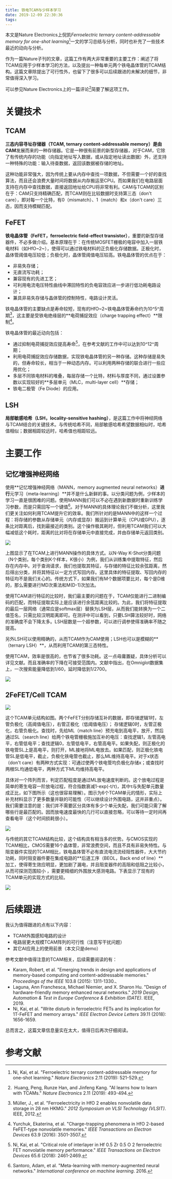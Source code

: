 ```yaml
---
title: 铁电TCAM与少样本学习
date: 2019-12-09 22:30:36
tags:
---
```


本文是Nature Electronics上倪凯*Ferroelectric ternary content-addressable
memory for one-shot learning*[^1]一文的学习总结与分析，同时也补充了一些技术最近的动向与分析。

作为一篇Nature子刊的文章，这篇工作有两大非常重要的主要工作：阐述了将TCAM应用于少样本学习的方法，以及提出一种每单元两个铁电晶体管的TCAM结构。这篇文章除提出了可行性外，也留下了很多可以后续跟进的未解决的细节，非常值得深入学习。

可以参见Nature Electronics上的一篇评论[^2]简要了解这项工作。

# 关键技术

## TCAM

**三态内容寻址存储器（TCAM, ternary content-addressable memory）**是由**CAM**发展而来的一种存储器。它是一种很有前景的新型存储器，对于CAM，它除了有传统内存的功能（向指定地址写入数据，或从指定地址读出数据）外，还支持一种特殊的功能：输入待查数据，返回该数据被存储的地址。

这种功能非常强大，因为传统上要从内存中查找一项数据，不但需要一个好的查找算法，而且还会浪费大量时间将数据从内存搬运至CPU。而如果我们在电路层面支持在内存中查找数据，直接返回地址给CPU将非常有利。CAM与TCAM的区别在于：CAM只支持精确匹配，而TCAM则在比较数据时支持第三态（don't care），即对每一个比特，有0（mismatch）、1（match）和x（don't care）三态，因而支持模糊匹配。

## FeFET

**铁电晶体管（FeFET，ferroelectric field-effect transistor）**，重要的新型存储器件，不必多做介绍。基本原理在于：在传统MOSFET栅极的电容中加入一层铁电材料（如HfO~2~），使得可以通过铁电材料的正负极化存储数据。正极化时，晶体管阈值电压较低；负极化时，晶体管阈值电压较高。铁电晶体管的优点在于：
- 非易失存储；
- 无直流写功耗；
- 兼容现有的先进工艺；
- 可利用电流电压特性曲线中滞回特性的负电容效应进一步进行低功耗电路设计；
- 兼具非易失存储与晶体管的控制特性，电路设计灵活。

铁电晶体管的主要缺点是寿命较短，现有的HfO~2~铁电晶体管寿命约为10^5^周期[^3]，这主要是受铁电绝缘层的**电荷捕捉效应（charge trapping effect）**限制[^4]。

铁电晶体管的最近动向包括：

- 通过抑制电荷捕捉效应提高寿命[^5]，在参考文献的工作中可以达到10^12^周期；
- 利用电荷捕捉效应存储数据，实现铁电晶体管的另一种存储。这种存储是易失的，但寿命较长，相当于一种动态内存。可以利用两种存储的联合进行一些应用优化；
- 多层不同铁电材料的堆叠，每层存储一个比特，材料与厚度不同，通过设置参数以实现较好的**多层单元（MLC，multi-layer cell）**存储；
- 铁电二极管（Fe Diode）的应用。

## LSH

**局部敏感哈希（LSH，locality-sensitive hashing）**，是这篇工作中将神经网络与TCAM结合的关键技术。与传统哈希不同，局部敏感哈希希望数据相似时，哈希值相似；数据相距较远时，哈希值也相距较远。

# 主要工作

## 记忆增强神经网络

使用**记忆增强神经网络（MANN，memory augmented neural networks）**进行**元学习（meta-learning）**并不是什么新鲜的事。以分类问题为例，少样本的学习一直是很困难的问题。使用MANN我们可以不必在遇到新数据时重新训练学习参数，而是只需回写一个键值[^6]。对于MANN的具体理论我们不做分析，这里我们更关注如何利用TCAM提升它的效率。我们所针对的是MANN中的这样一个过程：将存储的参数从存储单元（内存或显存）搬运到计算单元（CPU或GPU），逐条比对距离后，找到最接近的类别。这个操作极其耗时，但利用TCAM我们可以大幅减低这个耗时，距离的比对将在存储单元中直接完成，并由存储单元返回类别。

![](铁电TCAM与少样本学习\1.webp)

上图显示了在TCAM上进行MANN操作的具体方式。以N-Way K-Shot分类问题（N个类别，每个类别K个样本，K很小）为例，我们从训练集中提取特征，然后存在内存中。对于查询请求，我们也提取其特征，与存储的特征比较余弦距离，然后得出分类，并将其特征以一定方式写回内存。这里具体的特征提取、写回内存的特征均不是我们关心的。传统方式下，如果我们有M个数据项要比对，每个是D维的，那么需要进行MD次乘法和M(D-1)次加法。

使用TCAM进行特征的比较时，我们最主要的问题在于，TCAM仅能进行二进制编码的匹配，而特征提取实际上是应该进行余弦距离比较的。为此，我们将特征提取的最后一层网络（通常应是softmax层）替换为LSH层，从而我们能转换为一个二值签名，只需比较汉明距离即可。在测评中可以看到，只要LSH算法较好时，网络的准确度不会下降太多。LSH层数是一个超参数，可以进行调参使得准确率不随之提高。

另外LSH可以使用精确的，从而TCAM作为CAM使用；LSH也可以是模糊的**（ternary LSH）**，从而利用TCAM的第三态特性。

使用TCAM，效率是很高的，也节省了很多功耗。这一点毋庸置疑，具体分析可以详见文献。而且准确率的下降在可接受范围内。文献中指出，在Omniglot数据集上，一次搜索能量降低到1/60，延时降低到1/2700。

![](铁电TCAM与少样本学习\2.webp)

## 2FeFET/Cell TCAM

![](铁电TCAM与少样本学习\3.png)

这个TCAM单元结构如图。两个FeFET分别存储互补的数据，即存储逻辑1时，左管负极化（高阈值电压），右管正极化（低阈值电压）； 存储逻辑0时，左管正极化，右管负极化。查找时，先给ML（match line）预充电到高电平，放开，然后通过SL（search line）给两个铁电管栅极施加互补的电压：查找逻辑1，左管高电平，右管低电平；查找逻辑0，左管低电平，右管高电平。如果失配，则正极化的铁电管SL上是高电平，则打开，ML接地将ML电放去。如果匹配，则正极化铁电管SL是低电平，截止，负极化铁电管也截止，那么ML维持高电平。对于x状态（don't care）有两种方式实现：可通过使两个铁电管均负极化存储x；或查找时两根SL均通低电平，两种方式下ML均维持高电平。

具体对一个阵列而言，判定匹配程度是通过ML放电速度判断的。这个放电过程是简单的寄生电容一阶放电过程，符合指数衰减1-exp(-t/τ)，其中τ与失配单元数量成正比，如下图所示（这也很容易理解）。图示为6个TCAM单元的情形，实际上补充材料显示了更多数量并联的可能性（可以继续设计外围电路，这并非重点）。我们需要注意的是：我们并不需要区分具体有多少个单元失配，我们可能只需了解哪些行是最匹配的。因而放电速度最快的几行可以直接忽略，可以等待一定时间再查看电平（这个时间损耗很小）。

![](铁电TCAM与少样本学习\4.webp)

与传统的其它TCAM结构比较，这个结构具有相当多的优势。与CMOS实现的TCAM相比，CMOS需要16个晶体管，非常浪费空间，而且不具有非易失特性。与阻变器件实现的TCAM相比，铁电晶体管不必有直流电流流经阻性器件，大大节约功耗，同时阻变器件要在集成电路的**后道工序（BEOL，Back end of line）**加工，使得寄生效应明显，更加剧了漏电，并且阻变器件的高阻和低阻之比较小，从而可探测范围较小 ，需要更精细的外围放大感测电路。下表显示了现有的TCAM单元的实现方式的比较。

![](铁电TCAM与少样本学习\5.png)

# 后续跟进

我认为值得跟进的点有以下内容：

- TCAM外围感知电路的设计
- 电路层更大规模TCAM阵列的可行性（注意写干扰问题）
- 其它AI应用上的使用前景（本文只是demo）

参考文献中值得注意的TCAM相关，后续需要阅读的有：

- Karam, Robert, et al. "Emerging trends in design and applications of memory-based computing and content-addressable memories." *Proceedings of the IEEE* 103.8 (2015): 1311-1330.、
- Laguna, Ann Franchesca, Michael Niemier, and X. Sharon Hu. "Design of hardware-friendly memory enhanced neural networks." *2019 Design, Automation & Test in Europe Conference & Exhibition (DATE)*. IEEE, 2019.
- Ni, Kai, et al. "Write disturb in ferroelectric FETs and its implication for 1T-FeFET and memory arrays." *IEEE Electron Device Letters* 39.11 (2018): 1656-1659.

总而言之，这篇文章信息量实在太大，值得日后再次仔细阅读。

# 参考文献

[^1]: Ni, Kai, et al. "Ferroelectric ternary content-addressable memory for one-shot learning." *Nature Electronics* 2.11 (2019): 521-529.
[^2]: Huang, Peng, Runze Han, and Jinfeng Kang. "AI learns how to learn with TCAMs." *Nature Electronics* 2.11 (2019): 493-494.
[^3]: Müller, J., et al. "Ferroelectricity in HfO 2 enables nonvolatile data storage in 28 nm HKMG." *2012 Symposium on VLSI Technology (VLSIT)*. IEEE, 2012.
[^4]: Yurchuk, Ekaterina, et al. "Charge-trapping phenomena in HfO 2-based FeFET-type nonvolatile memories." *IEEE Transactions on Electron Devices* 63.9 (2016): 3501-3507.
[^5]: Ni, Kai, et al. "Critical role of interlayer in Hf 0.5 Zr 0.5 O 2 ferroelectric FET nonvolatile memory performance." *IEEE Transactions on Electron Devices* 65.6 (2018): 2461-2469.
[^6]: Santoro, Adam, et al. "Meta-learning with memory-augmented neural networks." *International conference on machine learning*. 2016.